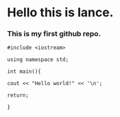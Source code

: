 # Hello this is lance. 
### This is my first github repo.
```
#include <iostream>

using namespace std;

int main(){

cout << "Hello world!" << '\n';

return; 

}
```
